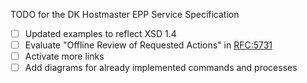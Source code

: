 TODO for the  DK Hostmaster EPP Service Specification

- [ ] Updated examples to reflect XSD 1.4
- [ ] Evaluate "Offline Review of Requested Actions" in [RFC:5731](https://tools.ietf.org/html/rfc5731#section-3.3)
- [ ] Activate more links
- [ ] Add diagrams for already implemented commands and processes
